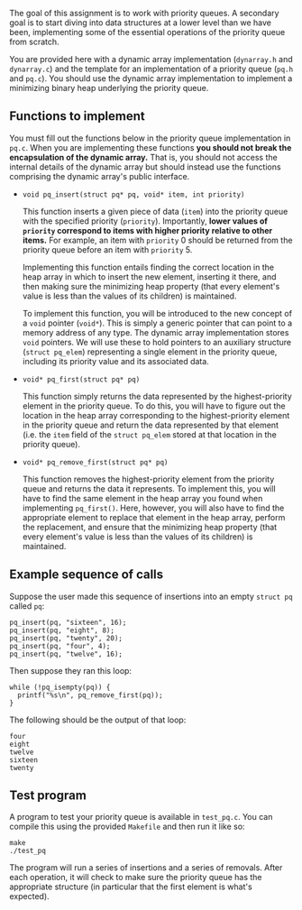 The goal of this assignment is to work with priority queues.  A secondary goal is to start diving into data structures at a lower level than we have been, implementing some of the essential operations of the priority queue from scratch.

You are provided here with a dynamic array implementation (`dynarray.h` and `dynarray.c`) and the template for an implementation of a priority queue (`pq.h` and `pq.c`).  You should use the dynamic array implementation to implement a minimizing binary heap underlying the priority queue.

## Functions to implement

You must fill out the functions below in the priority queue implementation in `pq.c`.  When you are implementing these functions **you should not break the encapsulation of the dynamic array.**  That is, you should not access the internal details of the dynamic array but should instead use the functions comprising the dynamic array's public interface.

  * `void pq_insert(struct pq* pq, void* item, int priority)`

    This function inserts a given piece of data (`item`) into the priority queue with the specified priority (`priority`).  Importantly, **lower values of `priority` correspond to items with higher priority relative to other items.**  For example, an item with `priority` 0 should be returned from the priority queue before an item with `priority` 5.

    Implementing this function entails finding the correct location in the heap array in which to insert the new element, inserting it there, and then making sure the minimizing heap property (that every element's value is less than the values of its children) is maintained.

    To implement this function, you will be introduced to the new concept of a `void` pointer (`void*`).  This is simply a generic pointer that can point to a memory address of any type.  The dynamic array implementation stores `void` pointers.  We will use these to hold pointers to an auxiliary structure (`struct pq_elem`) representing a single element in the priority queue, including its priority value and its associated data.

  * `void* pq_first(struct pq* pq)`

    This function simply returns the data represented by the highest-priority element in the priority queue.  To do this, you will have to figure out the location in the heap array corresponding to the highest-priority element in the priority queue and return the data represented by that element (i.e. the `item` field of the `struct pq_elem` stored at that location in the priority queue).

  * `void* pq_remove_first(struct pq* pq)`

    This function removes the highest-priority element from the priority queue and returns the data it represents.  To implement this, you will have to find the same element in the heap array you found when implementing `pq_first()`.  Here, however, you will also have to find the appropriate element to replace that element in the heap array, perform the replacement, and ensure that the minimizing heap property (that every element's value is less than the values of its children) is maintained.

## Example sequence of calls

Suppose the user made this sequence of insertions into an empty `struct pq` called `pq`:
```
pq_insert(pq, "sixteen", 16);
pq_insert(pq, "eight", 8);
pq_insert(pq, "twenty", 20);
pq_insert(pq, "four", 4);
pq_insert(pq, "twelve", 16);
```

Then suppose they ran this loop:
```
while (!pq_isempty(pq)) {
  printf("%s\n", pq_remove_first(pq));
}
```

The following should be the output of that loop:
```
four
eight
twelve
sixteen
twenty
```

## Test program

A program to test your priority queue is available in `test_pq.c`.  You can compile this using the provided `Makefile` and then run it like so:
```
make
./test_pq
```
The program will run a series of insertions and a series of removals.  After each operation, it will check to make sure the priority queue has the appropriate structure (in particular that the first element is what's expected).


